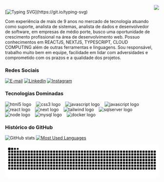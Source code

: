 <img align="right" src="https://github.com/alanSxSx/alanSxSx/assets/103279092/4ae2ddf4-4fbe-4a40-ab4f-a45ee2b76477" height="350">

[![Typing SVG](https://readme-typing-svg.demolab.com?font=Fira+Code&weight=700&pause=1000&color=1600FF&random=false&width=480&lines=Ol%C3%A1%2C+Seja+muito+bem+vindo!)](https://git.io/typing-svg)


<p align="left">
Com experiência de mais de 9 anos no mercado de tecnologia atuando como suporte, analista de sistemas, analista de dados e desenvolvedor de software, em empresas de médio porte, busco uma oportunidade de crescimento profissional na área de desenvolvimento web. Possuo conhecimentos em REACTJS, NEXTJS, TYPESCRIPT, CLOUD COMPUTING além de outras ferramentas e linguagens. Sou responsável, trabalho muito bem em equipe, facilidade em lidar com adversidades e comprometido com os prazos e a qualidade dos projetos.
</p>


<h3 align="left">Redes Sociais</h3>

[![E-mail](https://img.shields.io/badge/-Email-000?style=for-the-badge&logo=microsoft-outlook&logoColor=1600FF&color:FFF)](mailto:alan.barbosa97@outlook.com)
[![LinkedIn](https://img.shields.io/badge/-LinkedIn-000?style=for-the-badge&logo=linkedin&logoColor=1600FF&color:FFF)](https://www.linkedin.com/in/dev-alan-barbosa/)
[![Instagram](https://img.shields.io/badge/-Instagram-000?style=for-the-badge&logo=instagram&logoColor=1600FF&color:FFF)](https://www.instagram.com/alansxsx/)

<h3 align="left">Tecnologias Dominadas</h3>

<div align="left">
  <img src="https://cdn.jsdelivr.net/gh/devicons/devicon/icons/html5/html5-original.svg" height="35" alt="html5 logo"  />
  <img width="8" />
  <img src="https://cdn.jsdelivr.net/gh/devicons/devicon/icons/css3/css3-original.svg" height="35" alt="css3 logo"  />
  <img width="8" />
  <img src="https://cdn.jsdelivr.net/gh/devicons/devicon/icons/javascript/javascript-plain.svg" height="35" alt="javascript logo"  />
  <img width="8" />
  <img src="https://cdn.jsdelivr.net/gh/devicons/devicon/icons/typescript/typescript-plain.svg" height="35" alt="javascript logo"  />
  <img width="8" />
  <img src="https://cdn.jsdelivr.net/gh/devicons/devicon/icons/react/react-original.svg" height="35" alt="react logo"  />
  <img width="8" />
  <img src="https://cdn.jsdelivr.net/gh/devicons/devicon/icons/nextjs/nextjs-original.svg" height="35" alt="next logo"  />
  <img width="8" />
  <img src="https://cdn.jsdelivr.net/gh/devicons/devicon/icons/tailwindcss/tailwindcss-original.svg" height="35" alt="tailwind logo"  />
  <img width="8" />
  <img src="https://cdn.jsdelivr.net/gh/devicons/devicon/icons/microsoftsqlserver/microsoftsqlserver-original.svg" height="35" alt="sqlserver logo"  />
  <img width="8" />
  <img src="https://cdn.jsdelivr.net/gh/devicons/devicon/icons/nodejs/nodejs-original.svg" height="35" alt="node logo"  />
  <img width="8" />
  <img src="https://cdn.jsdelivr.net/gh/devicons/devicon/icons/mysql/mysql-original.svg" height="35" alt="mysql logo"  />
  <img width="8" />
  <img src="https://cdn.jsdelivr.net/gh/devicons/devicon/icons/docker/docker-original.svg" height="35" alt="docker logo"  />
</div>

<h3 aling="left">Histórico do GitHub</h3>

![GitHub stats](https://github-readme-stats-git-masterrstaa-rickstaa.vercel.app/api?username=alanSxSx&hide_title=true&show_icons=true&include_all_commits=false&count_private=true&line_height=25&hide=issues&bg_color=000&title_color=1600FF&text_color=FFF&border_radius=3&border_color=36123c&icon_color=1600FF&theme=jolly)
[![Most Used Languages](https://github-readme-stats-git-masterrstaa-rickstaa.vercel.app/api/top-langs/?username=alanSxSx&line_height=10&card_width=290&layout=compact&hide_title=false&count_private=true&langs_count=4&show_icons=true&title_color=1600FF&bg_color=000&text_color=8B8B8B&border_radius=3&border_color=561760&count_private=true)](https://github.com/alanSxSx/github-readme-stats)
<br>

<picture>
  <source media="(prefers-color-scheme: dark)" srcset="https://raw.githubusercontent.com/alanSxSx/alanSxSx/output/github-contribution-grid-snake-dark.svg">
  <source media="(prefers-color-scheme: light)" srcset="https://raw.githubusercontent.com/alanSxSx/alanSxSx/output/github-contribution-grid-snake.svg">
  <img alt="github contribution grid snake animation" src="https://raw.githubusercontent.com/alanSxSx/alanSxSx/output/github-contribution-grid-snake.svg">
</picture>
<br><br>


